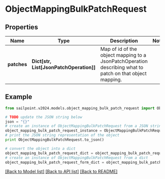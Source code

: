 # ObjectMappingBulkPatchRequest


## Properties

Name | Type | Description | Notes
------------ | ------------- | ------------- | -------------
**patches** | **Dict[str, List[JsonPatchOperation]]** | Map of id of the object mapping to a JsonPatchOperation describing what to patch on that object mapping. | 

## Example

```python
from sailpoint.v2024.models.object_mapping_bulk_patch_request import ObjectMappingBulkPatchRequest

# TODO update the JSON string below
json = "{}"
# create an instance of ObjectMappingBulkPatchRequest from a JSON string
object_mapping_bulk_patch_request_instance = ObjectMappingBulkPatchRequest.from_json(json)
# print the JSON string representation of the object
print ObjectMappingBulkPatchRequest.to_json()

# convert the object into a dict
object_mapping_bulk_patch_request_dict = object_mapping_bulk_patch_request_instance.to_dict()
# create an instance of ObjectMappingBulkPatchRequest from a dict
object_mapping_bulk_patch_request_form_dict = object_mapping_bulk_patch_request.from_dict(object_mapping_bulk_patch_request_dict)
```
[[Back to Model list]](../README.md#documentation-for-models) [[Back to API list]](../README.md#documentation-for-api-endpoints) [[Back to README]](../README.md)


